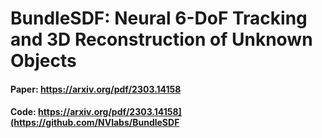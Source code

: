 # BundleSDF: Neural 6-DoF Tracking and 3D Reconstruction of Unknown Objects
#### Paper: https://arxiv.org/pdf/2303.14158 
#### Code: https://arxiv.org/pdf/2303.14158](https://github.com/NVlabs/BundleSDF

